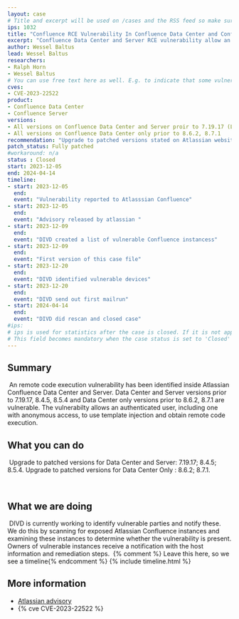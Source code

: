 ```yaml
---
layout: case
# Title and excerpt will be used on /cases and the RSS feed so make sure they reflect the case well    
ips: 1032
title: "Confluence RCE Vulnerability In Confluence Data Center and Confluence Server"
excerpt: "Confluence Data Center and Server RCE vulnerability allow an authorized user, including one with anonymous access, to inject unsafe user input into a Confluence page"
author: Wessel Baltus
lead: Wessel Baltus
researchers:
- Ralph Horn
- Wessel Baltus
# You can use free text here as well. E.g. to indicate that some vulnerabilities don't have CVEs assigned (yet).
cves:
- CVE-2023-22522
product: 
- Confluence Data Center
- Confluence Server
versions: 
- All versions on Confluence Data Center and Server proir to 7.19.17 (LTS), 8.4.5, 8.5.4 (LTS)
- All versions on Confluence Data Center only prior to 8.6.2, 8.7.1
recommendation: "Upgrade to patched versions stated on Atlassian website"
patch_status: Fully patched
#workaround: n/a
status : Closed
start: 2023-12-05
end: 2024-04-14 
timeline:
- start: 2023-12-05
  end:
  event: "Vulnerability reported to Atlasssian Confluence"
- start: 2023-12-05
  end:
  event: "Advisory released by atlassian "
- start: 2023-12-09
  end:
  event: "DIVD created a list of vulnerable Confluence instancess"
- start: 2023-12-09
  end:
  event: "First version of this case file"
- start: 2023-12-20
  end:
  event: "DIVD identified vulnerable devices"
- start: 2023-12-20
  end:
  event: "DIVD send out first mailrun"
- start: 2024-04-14
  end:
  event: "DIVD did rescan and closed case" 
#ips: 
# ips is used for statistics after the case is closed. If it is not applicable, you can set IPs to n/a (e.g. stolen credentials)
# This field becomes mandatory when the case status is set to 'Closed'
---
```

## Summary
​
An remote code execution vulnerability has been identified inside Atlassian Confluence Data Center and Server. Data Center and Server versions prior to 7.19.17, 8.4.5, 8.5.4 and Data Center only versions prior to 8.6.2, 8.7.1 are vulnerable. The vulnerabilty allows an authenticated user, including one with anonymous access, to use template injection and obtain remote code execution.
​
## What you can do
​
Upgrade to patched versions for Data Center and Server: 7.19.17; 8.4.5; 8.5.4.
Upgrade to patched versions for Data Center Only : 8.6.2; 8.7.1.

​
## What we are doing
​
DIVD is currently working to identify vulnerable parties and notify these.
 We do this by scanning for exposed Atlassian Confluence instances and examining these instances to determine whether the vulnerability is present.
 Owners of vulnerable instances receive a notification with the host information and remediation steps.
​
{% comment %}  Leave this here, so we see a timeline{% endcomment %}
{% include timeline.html %}
​
​
## More information
* [Atlassian advisory](https://confluence.atlassian.com/security/cve-2023-22522-rce-vulnerability-in-confluence-data-center-and-confluence-server-1319570362.html)
* {% cve CVE-2023-22522 %}
